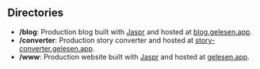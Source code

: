 
## Directories

- **/blog**: Production blog built with [Jaspr](https://jaspr.site/) and hosted at [blog.gelesen.app](https://blog.gelesen.app).
- **/converter**: Production story converter and hosted at [story-converter.gelesen.app](https://story-converter.gelesen.app).
- **/www**: Production website built with [Jaspr](https://jaspr.site/) and hosted at [gelesen.app](https://gelesen.app).
